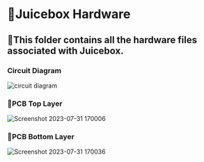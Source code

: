 # 🥤Juicebox Hardware #

## 📂This folder contains all the hardware files associated with Juicebox.

### Circuit Diagram
![circuit diagram](https://github.com/SnippetsOfAkshay/JuiceBox/assets/126640735/1a537db9-3df1-479c-acc2-ec4ad22e5951)

### 🔋PCB Top Layer
![Screenshot 2023-07-31 170006](https://github.com/SnippetsOfAkshay/JuiceBox/assets/126640735/97f7106f-fa01-4b3e-aa7c-b7aba2eb2725)

### 🔋PCB Bottom Layer
![Screenshot 2023-07-31 170036](https://github.com/SnippetsOfAkshay/JuiceBox/assets/126640735/0f70980b-f94a-4934-b11f-c39d3ba847a4)
